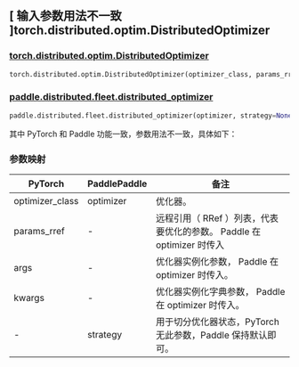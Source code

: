 ## [ 输入参数用法不一致 ]torch.distributed.optim.DistributedOptimizer

### [torch.distributed.optim.DistributedOptimizer](https://pytorch.org/docs/stable/distributed.optim.html)

```python
torch.distributed.optim.DistributedOptimizer(optimizer_class, params_rref, *args, **kwargs)
```

### [paddle.distributed.fleet.distributed_optimizer](https://www.paddlepaddle.org.cn/documentation/docs/zh/develop/api/paddle/distributed/fleet/Fleet_cn.html#cn-api-paddle-distributed-fleet-fleet)

```python
paddle.distributed.fleet.distributed_optimizer(optimizer, strategy=None)
```

其中 PyTorch 和 Paddle 功能一致，参数用法不一致，具体如下：

### 参数映射


| PyTorch         | PaddlePaddle | 备注                                                                  |
| --------------- | ------------ | --------------------------------------------------------------------- |
| optimizer_class | optimizer    | 优化器。                                                              |
| params_rref     | -            | 远程引用（ RRef ）列表，代表要优化的参数。 Paddle 在 optimizer 时传入 |
| args            | -            | 优化器实例化参数， Paddle 在 optimizer 时传入。                      |
| kwargs          | -            | 优化器实例化字典参数， Paddle 在 optimizer 时传入。                  |
| -               | strategy     | 用于切分优化器状态，PyTorch 无此参数，Paddle 保持默认即可。           |
